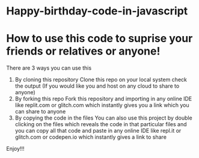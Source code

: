 # Happy-birthday-code-in-javascript

# How to use this code to suprise your friends or relatives or anyone!
There are 3 ways you can use this
1. By cloning this repository
Clone this repo on your local system check the output (If you would like you and host on any cloud to share to anyone)
2. By forking this repo
Fork this repository and importing in any online IDE like replit.com or glitch.com which instantly gives you a link which you can share to anyone
3. By copying the code in the files
You can also use this project by double clicking on the files which reveals the code in that particular files and you can copy all that code and paste in any online IDE like 
repl.it or glitch.com or codepen.io which instantly gives a link to share 

Enjoy!!!
